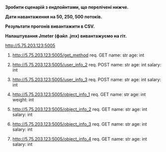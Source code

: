 __Зробити сценарій з ендпойнтами, що перелічені нижче.__

__Дати навантаження на 50, 250, 500 потоків.__

__Результати прогонів вивантажити в CSV.__

__Налаштування Jmeter (файл .jmx) вивантажуємо на гіт.__

http://5.75.203.123:5005

1) http://5.75.203.123:5005/get_method
req.
GET
name: str
age: int


2) http://5.75.203.123:5005/user_info_2
req.
POST
name: str
age: int
salary: int


3) http://5.75.203.123:5005/user_info_3
req.
POST
name: str
age: int
salary: int

4) http://5.75.203.123:5005/object_info_1
req.
GET
name: str
age: int
weight: int

5) http://5.75.203.123:5005/object_info_2
req.
GET
name: str
age: int
salary: int

6) http://5.75.203.123:5005/object_info_3
req.
GET
name: str
age: int
salary: int

7) http://5.75.203.123:5005/object_info_4
req.
GET
name: str
age: int
salary: int

